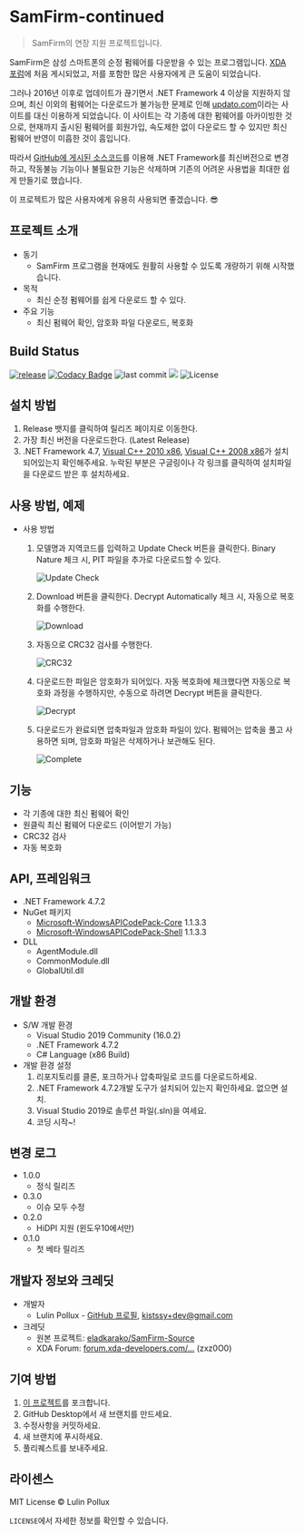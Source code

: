# SamFirm-continued

> SamFirm의 연장 지원 프로젝트입니다.

SamFirm은 삼성 스마트폰의 순정 펌웨어를 다운받을 수 있는 프로그램입니다. [XDA 포럼](https://forum.xda-developers.com/galaxy-tab-s/general/tool-samfirm-samsung-firmware-t2988647)에 처음 게시되었고, 저를 포함한 많은 사용자에게 큰 도움이 되었습니다.

그러나 2016년 이후로 업데이트가 끊기면서 .NET Framework 4 이상을 지원하지 않으며, 최신 이외의 펌웨어는 다운로드가 불가능한 문제로 인해 [updato.com](https://updato.com/)이라는 사이트를 대신 이용하게 되었습니다. 이 사이트는 각 기종에 대한 펌웨어를 아카이빙한 것으로, 현재까지 출시된 펌웨어를 회원가입, 속도제한 없이 다운로드 할 수 있지만 최신 펌웨어 반영이 미흡한 것이 흠입니다.

따라서 [GitHub에 게시된 소스코드](https://github.com/eladkarako/SamFirm-Source)를 이용해 .NET Framework를 최신버전으로 변경하고, 작동불능 기능이나 불필요한 기능은 삭제하며 기존의 어려운 사용법을 최대한 쉽게 만들기로 했습니다.

이 프로젝트가 많은 사용자에게 유용히 사용되면 좋겠습니다. 😎

## 프로젝트 소개

- 동기
  - SamFirm 프로그램을 현재에도 원활히 사용할 수 있도록 개량하기 위해 시작했습니다.
- 목적
  - 최신 순정 펌웨어를 쉽게 다운로드 할 수 있다.
- 주요 기능
  - 최신 펌웨어 확인, 암호화 파일 다운로드, 복호화

## Build Status

[![release](https://img.shields.io/github/release/Lulin-Pollux/SamFirm-continued.svg?style=popout-square)](https://github.com/Lulin-Pollux/SamFirm-continued/releases/latest) [![Codacy Badge](https://api.codacy.com/project/badge/Grade/47cf571666ef46a09a8087f18daed6d4)](https://www.codacy.com/app/Lulin-Pollux/SamFirm-continued?utm_source=github.com&amp;utm_medium=referral&amp;utm_content=Lulin-Pollux/SamFirm-continued&amp;utm_campaign=Badge_Grade) ![last commit](https://img.shields.io/github/last-commit/Lulin-Pollux/SamFirm-continued.svg?style=popout-square) ![](https://img.shields.io/github/downloads/Lulin-Pollux/SamFirm-continued/total.svg?style=popout-square) ![License](https://img.shields.io/github/license/Lulin-Pollux/SamFirm-continued.svg?style=popout-square) 

## 설치 방법

1. Release 뱃지를 클릭하여 릴리즈 페이지로 이동한다.
2. 가장 최신 버전을 다운로드한다. (Latest Release)
3. .NET Framework 4.7, [Visual C++ 2010 x86](http://www.microsoft.com/ko-kr/download/details.aspx?id=5555), [Visual C++ 2008 x86](https://www.microsoft.com/ko-kr/download/details.aspx?id=5582)가 설치되어있는지 확인해주세요. 누락된 부분은 구글링이나 각 링크를 클릭하여 설치파일을 다운로드 받은 후 설치하세요.

## 사용 방법, 예제

- 사용 방법

  1. 모델명과 지역코드를 입력하고 Update Check 버튼을 클릭한다. Binary Nature 체크 시, PIT 파일을 추가로 다운로드할 수 있다.

     ![Update Check](https://github.com/Lulin-Pollux/SamFirm-continued/blob/master/imgs/Update%20Check.PNG)

  2. Download 버튼을 클릭한다. Decrypt Automatically 체크 시, 자동으로 복호화를 수행한다.

     ![Download](https://github.com/Lulin-Pollux/SamFirm-continued/blob/master/imgs/Download.PNG)

  3. 자동으로 CRC32 검사를 수행한다.

     ![CRC32](https://github.com/Lulin-Pollux/SamFirm-continued/blob/master/imgs/CRC32.PNG)

  4. 다운로드한 파일은 암호화가 되어있다. 자동 복호화에 체크했다면 자동으로 복호화 과정을 수행하지만, 수동으로 하려면 Decrypt 버튼을 클릭한다.

     ![Decrypt](https://github.com/Lulin-Pollux/SamFirm-continued/blob/master/imgs/Decrypt.PNG)

  5. 다운로드가 완료되면 압축파일과 암호화 파일이 있다. 펌웨어는 압축을 풀고 사용하면 되며, 암호화 파일은 삭제하거나 보관해도 된다.

     ![Complete](https://github.com/Lulin-Pollux/SamFirm-continued/blob/master/imgs/Complete.PNG)

## 기능

- 각 기종에 대한 최신 펌웨어 확인
- 원클릭 최신 펌웨어 다운로드 (이어받기 가능)
- CRC32 검사
- 자동 복호화

## API, 프레임워크

- .NET Framework 4.7.2
- NuGet 패키지
  - [Microsoft-WindowsAPICodePack-Core](https://www.nuget.org/packages/Microsoft-WindowsAPICodePack-Core/) 1.1.3.3
  - [Microsoft-WindowsAPICodePack-Shell](https://www.nuget.org/packages/Microsoft-WindowsAPICodePack-Shell/) 1.1.3.3
- DLL
  - AgentModule.dll
  - CommonModule.dll
  - GlobalUtil.dll

## 개발 환경

- S/W 개발 환경
  - Visual Studio 2019 Community (16.0.2)
  - .NET Framework 4.7.2
  - C# Language (x86 Build)
- 개발 환경 설정
  1. 리포지토리를 클론, 포크하거나 압축파일로 코드를 다운로드하세요.
  2. .NET Framework 4.7.2개발 도구가 설치되어 있는지 확인하세요. 없으면 설치.
  3. Visual Studio 2019로 솔루션 파일(.sln)을 여세요.
  4. 코딩 시작~!

## 변경 로그

- 1.0.0
  - 정식 릴리즈
- 0.3.0
  - 이슈 모두 수정
- 0.2.0
  - HiDPI 지원 (윈도우10에서만)
- 0.1.0
  - 첫 베타 릴리즈

## 개발자 정보와 크레딧

- 개발자
  - Lulin Pollux - [GitHub 프로필](https://github.com/LulinPollux), [kistssy+dev@gmail.com](mailto:kistssy+dev@gmail.com)
- 크레딧
  - 원본 프로젝트: [eladkarako/SamFirm-Source](https://github.com/eladkarako/SamFirm-Source)
  - XDA Forum: [forum.xda-developers.com/...](https://forum.xda-developers.com/galaxy-tab-s/general/tool-samfirm-samsung-firmware-t2988647) (zxz0O0)

## 기여 방법

1. [이 프로젝트](https://github.com/LulinPollux/SamFirm-continued)를 포크합니다.
2. GitHub Desktop에서 새 브랜치를 만드세요.
3. 수정사항을 커밋하세요.
4. 새 브랜치에 푸시하세요.
5. 풀리퀘스트를 보내주세요.

## 라이센스

MIT License © Lulin Pollux

`LICENSE`에서 자세한 정보를 확인할 수 있습니다.